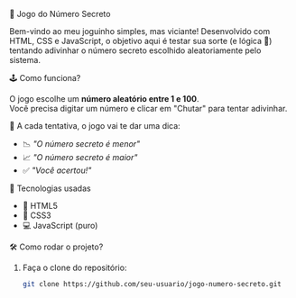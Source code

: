  🎯 Jogo do Número Secreto

Bem-vindo ao meu joguinho simples, mas viciante! 
Desenvolvido com HTML, CSS e JavaScript, o objetivo aqui é testar sua sorte (e lógica 👀) tentando adivinhar o número secreto escolhido aleatoriamente pelo sistema.


🕹️ Como funciona?

O jogo escolhe um **número aleatório entre 1 e 100**.  
Você precisa digitar um número e clicar em "Chutar" para tentar adivinhar.

🔁 A cada tentativa, o jogo vai te dar uma dica:

- 📉 *"O número secreto é menor"*  
- 📈 *"O número secreto é maior"*  
- ✅ *"Você acertou!"*


🚀 Tecnologias usadas

- 🎨 HTML5
- 💅 CSS3
- 💻 JavaScript (puro)


🛠️ Como rodar o projeto?

1. Faça o clone do repositório:
   ```bash
   git clone https://github.com/seu-usuario/jogo-numero-secreto.git
